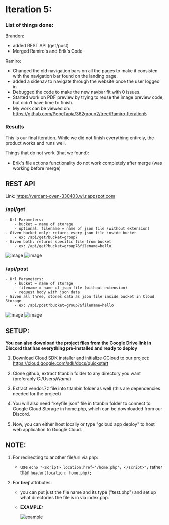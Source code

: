 # Iteration 5:
### **List of things done:**
Brandon:
- added REST API (get/post)
- Merged Ramiro's and Erik's Code

Ramiro:
- Changed the old navigation bars on all the pages to make it consisten with the navigation bar found on the landing page.
-  added a sidenav to navigate through the website once the user logged in 
-  Debugged the code to make the new navbar fit with 0 issues. 
-  Started work on PDF preview by trying to reuse the image preview code, but didn’t have time to finish.
-  My work can be viewed on: https://github.com/PepeTapia/362group2/tree/Ramiro-Iteration5


### Results
This is our final iteration. While we did not finish everything entirely, the product works and runs well.

Things that do not work (that we found):
- Erik's file actions functionality do not work completely after merge (was working before merge)

## REST API
Link: https://verdant-oven-330403.wl.r.appspot.com
### /api/get
    - Url Parameters:
        - bucket = name of storage
        - optional: filename = name of json file (without extension)
    - Given bucket only: returns every json file inside bucket
        - ex: /api/get?bucket=group7 
    - Given both: returns specific file from bucket
        - ex: /api/get?bucket=group7&filename=hello

![image](https://user-images.githubusercontent.com/55907638/144702857-abafb795-1c91-4864-a8e8-c2577f77e672.png)
![image](https://user-images.githubusercontent.com/55907638/144702988-78f363cf-a829-47a3-a66f-db114bb32fea.png)


### /api/post
    - Url Parameters:
        - bucket = name of storage
        - filename = name of json file (without extension)
        - request body with json data
    - Given all three, stores data as json file inside bucket in Cloud Storage
        - ex: /api/post?bucket=group7&filename=hello
        
![image](https://user-images.githubusercontent.com/55907638/144702819-6c000121-f50c-447a-b4bd-72c115892047.png)
![image](https://user-images.githubusercontent.com/55907638/144702843-18ce3cd8-3477-4403-bf50-3dba8137a6cb.png)

## **SETUP:**

**You can also download the project files from the Google Drive link in Discord that has everything pre-installed and ready to deploy**

1. Download Cloud SDK installer and initialize GCloud to our project: https://cloud.google.com/sdk/docs/quickstart

2. Clone github, extract titanbin folder to any directory you want (preferably C:/Users/_Name_)

3. Extract vendor.7z file into titanbin folder as well (this are dependencies needed for the project)

4. You will also need "keyfile.json" file in titanbin folder to connect to Google Cloud Storage in home.php, which can be downloaded from our Discord.

5. Now, you can either host locally or type "gcloud app deploy" to host web application to Google Cloud. 


## NOTE:
1) For redirecting to another file/url via php:

    - use ```echo "<script> location.href='/home.php'; </script>";``` rather than ```header(location: home.php);```

2) For **_href_** attributes:
    - you can put just the file name and its type ("test.php") and set up what directories the file is in via index.php.

    - **EXAMPLE:**

       ![example](https://user-images.githubusercontent.com/55907638/135773345-4fa579a4-65d7-45b6-a6d9-26f998cff46f.png)

